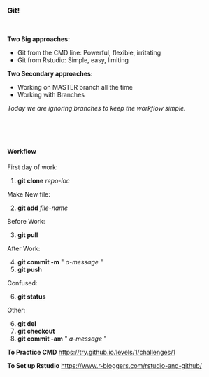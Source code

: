### Git!

&nbsp;

**Two Big approaches:**

- Git from the CMD line:  Powerful, flexible, irritating
- Git from Rstudio:  Simple, easy, limiting

**Two Secondary approaches:**
- Working on MASTER branch all the time
- Working with Branches

*Today we are ignoring branches to keep the workflow simple.*

&nbsp;

&nbsp;

#### Workflow

First day of work:
1. **git clone** *repo-loc*

Make New file:

2. **git add** *file-name*

Before Work:

3. **git pull**

After Work:

4. **git commit -m** " *a-message* "
5. **git push**

Confused:

6. **git status**

Other:

6. **git del**
7. **git checkout**
8. **git commit -am** " *a-message* "


**To Practice CMD**
https://try.github.io/levels/1/challenges/1

**To Set up Rstudio**
https://www.r-bloggers.com/rstudio-and-github/

